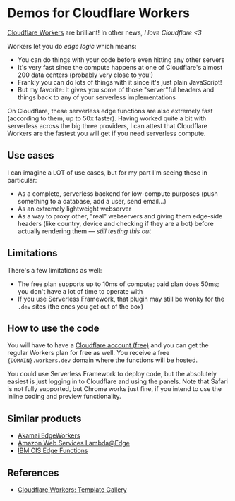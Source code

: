 # Demos for Cloudflare Workers

[Cloudflare Workers](https://workers.cloudflare.com) are brilliant! In other news, _I love Cloudflare <3_

Workers let you do _edge logic_ which means:

- You can do things with your code before even hitting any other servers
- It's very fast since the compute happens at one of Cloudflare's almost 200 data centers (probably very close to you!)
- Frankly you can do lots of things with it since it's just plain JavaScript!
- But my favorite: It gives you some of those "server"ful headers and things back to any of your serverless implementations

On Cloudflare, these serverless edge functions are also extremely fast (according to them, up to 50x faster). Having worked quite a bit with serverless across the big three providers, I can attest that Cloudflare Workers are the fastest you will get if you need serverless compute.

## Use cases

I can imagine a LOT of use cases, but for my part I'm seeing these in particular:

- As a complete, serverless backend for low-compute purposes (push something to a database, add a user, send email...)
- As an extremely lightweight webserver
- As a way to proxy other, "real" webservers and giving them edge-side headers (like country, device and checking if they are a bot) before actually rendering them — _still testing this out_

## Limitations

There's a few limitations as well:

- The free plan supports up to 10ms of compute; paid plan does 50ms; you don't have a lot of time to operate with
- If you use Serverless Framework, that plugin may still be wonky for the `.dev` sites (the ones you get out of the box)

## How to use the code

You will have to have a [Cloudflare account (free)](https://workers.cloudflare.com) and you can get the regular Workers plan for free as well. You receive a free `{DOMAIN}.workers.dev` domain where the functions will be hosted.

You could use Serverless Framework to deploy code, but the absolutely easiest is just logging in to Cloudflare and using the panels. Note that Safari is not fully supported, but Chrome works just fine, if you intend to use the inline coding and preview functionality.

## Similar products

- [Akamai EdgeWorkers](https://developer.akamai.com/akamai-edgeworkers-overview)
- [Amazon Web Services Lambda@Edge](https://aws.amazon.com/lambda/edge/)
- [IBM CIS Edge Functions](https://cloud.ibm.com/docs/infrastructure/cis?topic=cis-edge-functions)

## References

- [Cloudflare Workers: Template Gallery](https://developers.cloudflare.com/workers/templates/)